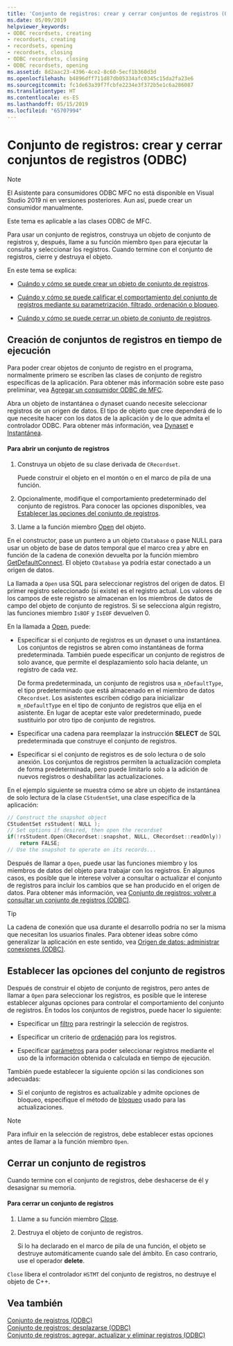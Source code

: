 ```yaml
---
title: 'Conjunto de registros: crear y cerrar conjuntos de registros (ODBC)'
ms.date: 05/09/2019
helpviewer_keywords:
- ODBC recordsets, creating
- recordsets, creating
- recordsets, opening
- recordsets, closing
- ODBC recordsets, closing
- ODBC recordsets, opening
ms.assetid: 8d2aac23-4396-4ce2-8c60-5ecf1b360d3d
ms.openlocfilehash: b4896dff711d87db05334afc0345c15da2fa23e6
ms.sourcegitcommit: fc1de63a39f7fcbfe2234e3f372b5e1c6a286087
ms.translationtype: HT
ms.contentlocale: es-ES
ms.lasthandoff: 05/15/2019
ms.locfileid: "65707994"
---
```

# <a name="recordset-creating-and-closing-recordsets-odbc"></a>Conjunto de registros: crear y cerrar conjuntos de registros (ODBC)

> [!NOTE] 
> El Asistente para consumidores ODBC MFC no está disponible en Visual Studio 2019 ni en versiones posteriores. Aun así, puede crear un consumidor manualmente.

Este tema es aplicable a las clases ODBC de MFC.

Para usar un conjunto de registros, construya un objeto de conjunto de registros y, después, llame a su función miembro `Open` para ejecutar la consulta y seleccionar los registros. Cuando termine con el conjunto de registros, cierre y destruya el objeto.

En este tema se explica:

- [Cuándo y cómo se puede crear un objeto de conjunto de registros](#_core_creating_recordsets_at_run_time).

- [Cuándo y cómo se puede calificar el comportamiento del conjunto de registros mediante su parametrización, filtrado, ordenación o bloqueo](#_core_setting_recordset_options).

- [Cuándo y cómo se puede cerrar un objeto de conjunto de registros](#_core_closing_a_recordset).

##  <a name="_core_creating_recordsets_at_run_time"></a> Creación de conjuntos de registros en tiempo de ejecución

Para poder crear objetos de conjunto de registro en el programa, normalmente primero se escriben las clases de conjunto de registro específicas de la aplicación. Para obtener más información sobre este paso preliminar, vea [Agregar un consumidor ODBC de MFC](../../mfc/reference/adding-an-mfc-odbc-consumer.md).

Abra un objeto de instantánea o dynaset cuando necesite seleccionar registros de un origen de datos. El tipo de objeto que cree dependerá de lo que necesite hacer con los datos de la aplicación y de lo que admita el controlador ODBC. Para obtener más información, vea [Dynaset](../../data/odbc/dynaset.md) e [Instantánea](../../data/odbc/snapshot.md).

#### <a name="to-open-a-recordset"></a>Para abrir un conjunto de registros

1. Construya un objeto de su clase derivada de `CRecordset`.

   Puede construir el objeto en el montón o en el marco de pila de una función.

1. Opcionalmente, modifique el comportamiento predeterminado del conjunto de registros. Para conocer las opciones disponibles, vea [Establecer las opciones del conjunto de registros](#_core_setting_recordset_options).

1. Llame a la función miembro [Open](../../mfc/reference/crecordset-class.md#open) del objeto.

En el constructor, pase un puntero a un objeto `CDatabase` o pase NULL para usar un objeto de base de datos temporal que el marco crea y abre en función de la cadena de conexión devuelta por la función miembro [GetDefaultConnect](../../mfc/reference/crecordset-class.md#getdefaultconnect). El objeto `CDatabase` ya podría estar conectado a un origen de datos.

La llamada a `Open` usa SQL para seleccionar registros del origen de datos. El primer registro seleccionado (si existe) es el registro actual. Los valores de los campos de este registro se almacenan en los miembros de datos de campo del objeto de conjunto de registros. Si se selecciona algún registro, las funciones miembro `IsBOF` y `IsEOF` devuelven 0.

En la llamada a [Open](../../mfc/reference/crecordset-class.md#open), puede:

- Especificar si el conjunto de registros es un dynaset o una instantánea. Los conjuntos de registros se abren como instantáneas de forma predeterminada. También puede especificar un conjunto de registros de solo avance, que permite el desplazamiento solo hacia delante, un registro de cada vez.

   De forma predeterminada, un conjunto de registros usa `m_nDefaultType`, el tipo predeterminado que está almacenado en el miembro de datos `CRecordset`. Los asistentes escriben código para inicializar `m_nDefaultType` en el tipo de conjunto de registros que elija en el asistente. En lugar de aceptar este valor predeterminado, puede sustituirlo por otro tipo de conjunto de registros.

- Especificar una cadena para reemplazar la instrucción **SELECT** de SQL predeterminada que construye el conjunto de registros.

- Especificar si el conjunto de registros es de solo lectura o de solo anexión. Los conjuntos de registros permiten la actualización completa de forma predeterminada, pero puede limitarlo solo a la adición de nuevos registros o deshabilitar las actualizaciones.

En el ejemplo siguiente se muestra cómo se abre un objeto de instantánea de solo lectura de la clase `CStudentSet`, una clase específica de la aplicación:

```cpp
// Construct the snapshot object
CStudentSet rsStudent( NULL );
// Set options if desired, then open the recordset
if(!rsStudent.Open(CRecordset::snapshot, NULL, CRecordset::readOnly))
    return FALSE;
// Use the snapshot to operate on its records...
```

Después de llamar a `Open`, puede usar las funciones miembro y los miembros de datos del objeto para trabajar con los registros. En algunos casos, es posible que le interese volver a consultar o actualizar el conjunto de registros para incluir los cambios que se han producido en el origen de datos. Para obtener más información, vea [Conjunto de registros: volver a consultar un conjunto de registros (ODBC)](../../data/odbc/recordset-requerying-a-recordset-odbc.md).

> [!TIP]
>  La cadena de conexión que usa durante el desarrollo podría no ser la misma que necesitan los usuarios finales. Para obtener ideas sobre cómo generalizar la aplicación en este sentido, vea [Origen de datos: administrar conexiones (ODBC)](../../data/odbc/data-source-managing-connections-odbc.md).

##  <a name="_core_setting_recordset_options"></a> Establecer las opciones del conjunto de registros

Después de construir el objeto de conjunto de registros, pero antes de llamar a `Open` para seleccionar los registros, es posible que le interese establecer algunas opciones para controlar el comportamiento del conjunto de registros. En todos los conjuntos de registros, puede hacer lo siguiente:

- Especificar un [filtro](../../data/odbc/recordset-filtering-records-odbc.md) para restringir la selección de registros.

- Especificar un criterio de [ordenación](../../data/odbc/recordset-sorting-records-odbc.md) para los registros.

- Especificar [parámetros](../../data/odbc/recordset-parameterizing-a-recordset-odbc.md) para poder seleccionar registros mediante el uso de la información obtenida o calculada en tiempo de ejecución.

También puede establecer la siguiente opción si las condiciones son adecuadas:

- Si el conjunto de registros es actualizable y admite opciones de bloqueo, especifique el método de [bloqueo](../../data/odbc/recordset-locking-records-odbc.md) usado para las actualizaciones.

> [!NOTE]
>  Para influir en la selección de registros, debe establecer estas opciones antes de llamar a la función miembro `Open`.

##  <a name="_core_closing_a_recordset"></a> Cerrar un conjunto de registros

Cuando termine con el conjunto de registros, debe deshacerse de él y desasignar su memoria.

#### <a name="to-close-a-recordset"></a>Para cerrar un conjunto de registros

1. Llame a su función miembro [Close](../../mfc/reference/crecordset-class.md#close).

1. Destruya el objeto de conjunto de registros.

   Si lo ha declarado en el marco de pila de una función, el objeto se destruye automáticamente cuando sale del ámbito. En caso contrario, use el operador **delete**.

`Close` libera el controlador `HSTMT` del conjunto de registros, no destruye el objeto de C++.

## <a name="see-also"></a>Vea también

[Conjunto de registros (ODBC)](../../data/odbc/recordset-odbc.md)<br/>
[Conjunto de registros: desplazarse (ODBC)](../../data/odbc/recordset-scrolling-odbc.md)<br/>
[Conjunto de registros: agregar, actualizar y eliminar registros (ODBC)](../../data/odbc/recordset-adding-updating-and-deleting-records-odbc.md)